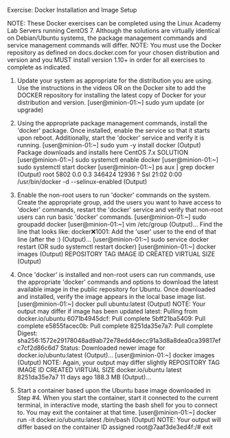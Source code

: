 Exercise: Docker Installation and Image Setup

NOTE: These Docker exercises can be completed using the Linux Academy Lab Servers running CentOS 7. Although the solutions are virtually identical on Debian/Ubuntu systems, the package management commands and service management commands will differ. NOTE: You must use the Docker repository as defined on docs.docker.com for your chosen distribution and version and you MUST install version 1.10+ in order for all exercises to complete as indicated.

1. Update your system as appropriate for the distribution you are using. Use the instructions in the videos OR on the Docker site to add the DOCKER repository for installing the latest copy of Docker for your distribution and version.
[user@minion-01:~] sudo yum update (or upgrade)
 
2. Using the appropriate package management commands, install the 'docker' package. Once installed, enable the service so that it starts upon reboot. Additionally, start the 'docker' service and verify it is running.
[user@minion-01:~] sudo yum -y install docker
(Output) Package downloads and installs here
CentOS 7.x SOLUTION
[user@minion-01:~] sudo systemctl enable docker
[user@minion-01:~] sudo systemctl start docker
[user@minion-01:~] ps aux | grep docker
(Output)
root      5802  0.0  0.3 346424 12936 ?        Ssl  21:02   0:00 /usr/bin/docker -d --selinux-enabled
(Output)
 
3. Enable the non-root users to run 'docker' commands on the system. Create the appropriate group, add the users you want to have access to 'docker' commands, restart the 'docker' service and verify that non-root users can run basic 'docker' commands.
[user@minion-01:~] sudo groupadd docker
[user@minion-01:~] vim /etc/group
(Output)...
Find the line that looks like: docker:x:1001:
Add the 'user' user to the end of that line (after the :)
(Output)...
[user@minion-01:~] sudo service docker restart (OR sudo systemctl restart docker)
[user@minion-01:~] docker images
(Output)
REPOSITORY          TAG                 IMAGE ID            CREATED             VIRTUAL SIZE
(Output)
 
4.  Once 'docker' is installed and non-root users can run commands, use the appropriate 'docker' commands and options to download the latest available image in the public repository for Ubuntu. Once downloaded and installed, verify the image appears in the local base image list.
[user@minion-01:~] docker pull ubuntu:latest
(Output) NOTE: Your output may differ if image has been updated
latest: Pulling from docker.io/ubuntu
6071b4945dcf: Pull complete 
5bff21ba5409: Pull complete 
e5855facec0b: Pull complete 
8251da35e7a7: Pull complete 
Digest: sha256:1572e29178048ad9ab72e78edd4decc91a3d8a8dea0ca39817efc7cf2d86c6d7
Status: Downloaded newer image for docker.io/ubuntu:latest
(Output)...
[user@minion-01:~] docker images
(Output) NOTE: Again, your output may differ slightly
REPOSITORY          TAG                 IMAGE ID            CREATED             VIRTUAL SIZE
docker.io/ubuntu    latest              8251da35e7a7        11 days ago         188.3 MB
(Output)...
 
5. Start a container based upon the Ubuntu base image downloaded in Step #4. When you start the container, start it connected to the current terminal, in interactive mode, starting the bash shell for you to connect to. You may exit the container at that time.
[user@minion-01:~] docker run -it docker.io/ubuntu:latest /bin/bash
(Output) NOTE: Your output will differ based on the container ID assigned
root@7aaf3de3ed4f:/# exit

